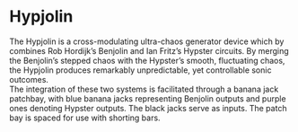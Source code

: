 # Hypjolin

The Hypjolin is a cross-modulating ultra-chaos generator device which by combines Rob Hordijk’s Benjolin and Ian Fritz’s Hypster circuits. 
By merging the Benjolin’s stepped chaos with the Hypster’s smooth, fluctuating chaos, the Hypjolin produces remarkably unpredictable, yet controllable sonic outcomes.  
The integration of these two systems is facilitated through a banana jack patchbay, with blue banana jacks representing Benjolin outputs and purple ones denoting Hypster outputs. The black jacks serve as inputs. The patch bay is spaced for use with shorting bars.
